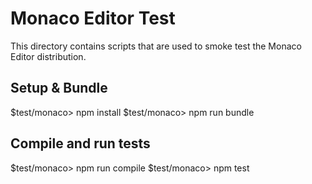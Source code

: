 # Monaco Editor Test

This directory contains scripts that are used to smoke test the Monaco Editor distribution.

## Setup & Bundle

 $test/monaco> npm install
 $test/monaco> npm run bundle

## Compile and run tests

 $test/monaco> npm run compile
 $test/monaco> npm test
